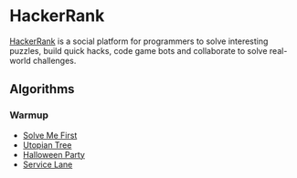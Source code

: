 # HackerRank

[HackerRank](http://hackerrank.com) is a social platform for programmers to solve interesting puzzles, build quick hacks, code game bots and collaborate to solve real-world challenges.

## Algorithms

### Warmup

-  [Solve Me First](solutions/solve_me_first.pl)
-  [Utopian Tree](solutions/utopian_tree.pl)
-  [Halloween Party](solutions/halloween_party.pl)
-  [Service Lane](solutions/service_lane.pl)
